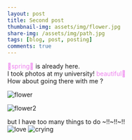 ```yaml
---
layout: post
title: Second post
thumbnail-img: assets/img/flower.jpg
share-img: /assets/img/path.jpg
tags: [blog, post, posting]
comments: true
---
```


<span style="color:violet"> 🌸spring🌸 </span> is already here.   
I took photos at my university!
<span style="color:violet"> beautiful🌸 </span>  
How about going there with me ?  

![flower](https://user-images.githubusercontent.com/126739223/227748682-eafba914-4652-41aa-8248-fdbdaac09c82.jpg)

![flower2](https://user-images.githubusercontent.com/126739223/227754493-ca32aa89-b61d-4c34-bc63-aa336a58c0c3.jpg)

but I have too many things to do ~!!~!!~!!  
![love](https://user-images.githubusercontent.com/126739223/227749112-d7f459ce-6c7c-4a66-8bac-dad2310fe744.png)
![crying](https://user-images.githubusercontent.com/126739223/227748785-e8c665c1-4db1-4883-8ec7-1ec9e0581cd4.jpg)



